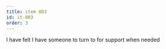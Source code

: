 ```yaml
---
title: item 003
id: it-003
order: 3
---
```

I have felt I have someone to turn to for support when needed